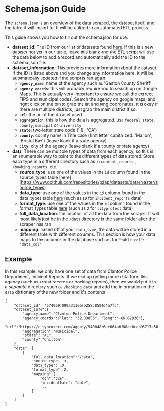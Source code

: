 Schema.json Guide
===

The `schema.json` is an overview of the data scraped, the dataset itself, and the table it will import to. It will be utilized in an automated ETL process.

This guide shows you how to fill out the schema.json for use:
* **dataset_id**: The ID from our list of datasets found [here](https://www.dolthub.com/repositories/pdap/datasets/data/master/datasets). If this is a new dataset not yet in our table, leave this blank and the ETL script will use the data below to add a record and automatically add the ID to the schema.json file.
* **dataset_information**: This provides more information about the dataset. If the ID is listed above and you change any information here, it will be automatically updated if the script is ran again.
    * **`agency_name`**: name of the agency such as 'Gaston County Sheriff'
    * **`agency_coords`**: this will probably require you to search up on Google Maps. This is actually very important to ensure we pull the correct FIPS and municipal codes. Search the agency on google maps, and right click on the pin to grab the lat and long coordinates. It is okay if there are multiple districts, just grab the main district if so.
    * **`url`**: the url of the dataset used
    * **`aggregation`**: this is how the data is aggregated. use `federal`, `state`, `county`, `muncipal` or `university`
    * **`state`**: two-letter state code ('IN', 'CA')
    * **`county`**: county name in Title case (first letter capitalized: 'Marion', 'Bristol Bay') (leave blank if a state agency)
    * **`city`**: city of the agency (leave blank if a county or state agency)
* **data**: There can be multiple types of data from each agency, so this is an enumerable way to point to the different types of data stored. Store each type in a different directory such as `/incident_reports` , `/booking_reports` .etc. 
    * **source_type**: use one of the values in the `id` column found in the source_types table [here] (https://www.dolthub.com/repositories/pdap/datasets/data/master/source_types)
    * **data_type**: use one of the values in the `id` column found in the data_types table [here](https://www.dolthub.com/repositories/pdap/datasets/data/master/data_types) (such as `10` for `incident_reports` data)
    * **format_type**: use one of the values in the `id` column found in the format_types table [here](https://www.dolthub.com/repositories/pdap/datasets/data/master/format_types) (such as `2` for `cityprotect` data)
    * **full_data_location**: the location of all the data from the scraper. It will most likely just be in the `/data` directory in the same folder after the scraper has ran
    * **mapping**: based off of your `data_type`, the data will be stored in a different table with different columns. This section is how your data maps to the columns in the database such as for `"table_col": "data_col"`


## Example
In this example, we only have one set of data from Clanton Police Department, Incident Reports. 
If we end up getting more data form this agency (such as arrest records or booking reports), then we would put it in a *separate* directory such as `/booking_data` and add the information in the `data` dictionary of the new folder and it's contents

```
{
    "dataset_id": "5740697099a311ebab258c8590d4a7fc",
    "dataset_info":{
        "agency_name":"Clanton Police Department",
        "agency_coords":{"lat": "32.83853", "long":"-86.62936"},
        "url":"https://cityprotect.com/agency/540048e6ee664a6f88ae0ceb93717e50",
        "aggregation":"municipal",
        "state": "AL",
        "county":"Chilton"
    },
    "data": [
        {
            "full_data_location":"/data",
            "source_type": 3,
            "data_type": 10,
            "format_type": 2,
            "mapping":[
                "ccn":"ccn",
                "incidentDate": "date",
                ...
            ]
        }
    ]
}
```


